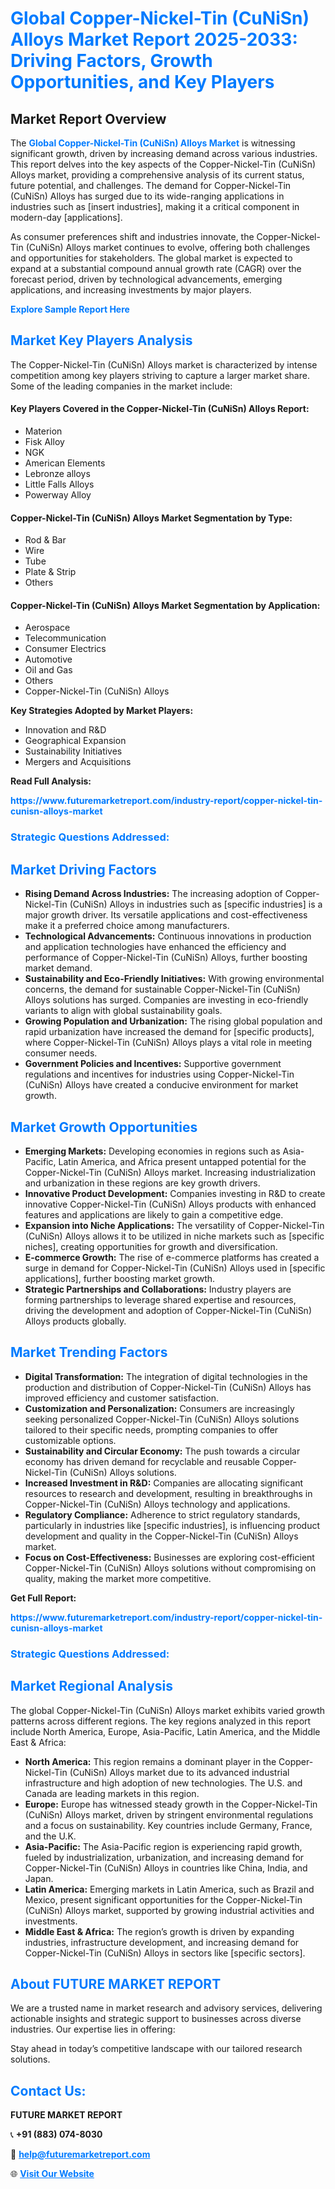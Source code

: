 <h1 style="color: #007BFF;">Global Copper-Nickel-Tin (CuNiSn) Alloys Market Report 2025-2033: Driving Factors, Growth Opportunities, and Key Players</h1>

<section id="overview">
<h2>Market Report Overview</h2>
<p>The <a href="https://www.futuremarketreport.com/industry-report/copper-nickel-tin-cunisn-alloys-market" style="color: #007BFF; text-decoration: none;"><strong>Global Copper-Nickel-Tin (CuNiSn) Alloys Market</strong></a> is witnessing significant growth, driven by increasing demand across various industries. This report delves into the key aspects of the Copper-Nickel-Tin (CuNiSn) Alloys market, providing a comprehensive analysis of its current status, future potential, and challenges. The demand for Copper-Nickel-Tin (CuNiSn) Alloys has surged due to its wide-ranging applications in industries such as [insert industries], making it a critical component in modern-day [applications].</p>
<p>As consumer preferences shift and industries innovate, the Copper-Nickel-Tin (CuNiSn) Alloys market continues to evolve, offering both challenges and opportunities for stakeholders. The global market is expected to expand at a substantial compound annual growth rate (CAGR) over the forecast period, driven by technological advancements, emerging applications, and increasing investments by major players.</p>
</section>

<section id="overview">
<p><a href="https://www.futuremarketreport.com/request-sample/reportId=112761" style="color: #007BFF; text-decoration: none;"><strong>Explore Sample Report Here</strong></a></p>
</section>

<section id="key-players">
<h2 style="color: #007BFF;">Market Key Players Analysis</h2>
<p>The Copper-Nickel-Tin (CuNiSn) Alloys market is characterized by intense competition among key players striving to capture a larger market share. Some of the leading companies in the market include:</p>
<h4>Key Players Covered in the Copper-Nickel-Tin (CuNiSn) Alloys Report:</h4>
<ul><li>Materion</li><li>Fisk Alloy</li><li>NGK</li><li>American Elements</li><li>Lebronze alloys</li><li>Little Falls Alloys</li><li>Powerway Alloy</li></ul>
<h4>Copper-Nickel-Tin (CuNiSn) Alloys Market Segmentation by Type:</h4>
<ul><li>Rod &amp; Bar</li><li>Wire</li><li>Tube</li><li>Plate &amp; Strip</li><li>Others</li></ul>

<h4>Copper-Nickel-Tin (CuNiSn) Alloys Market Segmentation by Application:</h4>
<ul><li>Aerospace</li><li>Telecommunication</li><li>Consumer Electrics</li><li>Automotive</li><li>Oil and Gas</li><li>Others</li><li>Copper-Nickel-Tin (CuNiSn) Alloys</li></ul>
<p><strong>Key Strategies Adopted by Market Players:</strong></p>
<ul>
<li>Innovation and R&D</li>
<li>Geographical Expansion</li>
<li>Sustainability Initiatives</li>
<li>Mergers and Acquisitions</li>
</ul>
</section>

<section>
<p><strong>Read Full Analysis: </strong></p><a href="https://www.futuremarketreport.com/industry-report/copper-nickel-tin-cunisn-alloys-market" style="color: #007BFF; text-decoration: none;"><strong>https://www.futuremarketreport.com/industry-report/copper-nickel-tin-cunisn-alloys-market</strong></a>
<h3 style="color: #007BFF;">Strategic Questions Addressed:</h3>
</section>

<section id="driving-factors">
<h2 style="color: #007BFF;">Market Driving Factors</h2>
<ul>
<li><strong>Rising Demand Across Industries:</strong> The increasing adoption of Copper-Nickel-Tin (CuNiSn) Alloys in industries such as [specific industries] is a major growth driver. Its versatile applications and cost-effectiveness make it a preferred choice among manufacturers.</li>
<li><strong>Technological Advancements:</strong> Continuous innovations in production and application technologies have enhanced the efficiency and performance of Copper-Nickel-Tin (CuNiSn) Alloys, further boosting market demand.</li>
<li><strong>Sustainability and Eco-Friendly Initiatives:</strong> With growing environmental concerns, the demand for sustainable Copper-Nickel-Tin (CuNiSn) Alloys solutions has surged. Companies are investing in eco-friendly variants to align with global sustainability goals.</li>
<li><strong>Growing Population and Urbanization:</strong> The rising global population and rapid urbanization have increased the demand for [specific products], where Copper-Nickel-Tin (CuNiSn) Alloys plays a vital role in meeting consumer needs.</li>
<li><strong>Government Policies and Incentives:</strong> Supportive government regulations and incentives for industries using Copper-Nickel-Tin (CuNiSn) Alloys have created a conducive environment for market growth.</li>
</ul>
</section>

<section id="growth-opportunities">
<h2 style="color: #007BFF;">Market Growth Opportunities</h2>
<ul>
<li><strong>Emerging Markets:</strong> Developing economies in regions such as Asia-Pacific, Latin America, and Africa present untapped potential for the Copper-Nickel-Tin (CuNiSn) Alloys market. Increasing industrialization and urbanization in these regions are key growth drivers.</li>
<li><strong>Innovative Product Development:</strong> Companies investing in R&D to create innovative Copper-Nickel-Tin (CuNiSn) Alloys products with enhanced features and applications are likely to gain a competitive edge.</li>
<li><strong>Expansion into Niche Applications:</strong> The versatility of Copper-Nickel-Tin (CuNiSn) Alloys allows it to be utilized in niche markets such as [specific niches], creating opportunities for growth and diversification.</li>
<li><strong>E-commerce Growth:</strong> The rise of e-commerce platforms has created a surge in demand for Copper-Nickel-Tin (CuNiSn) Alloys used in [specific applications], further boosting market growth.</li>
<li><strong>Strategic Partnerships and Collaborations:</strong> Industry players are forming partnerships to leverage shared expertise and resources, driving the development and adoption of Copper-Nickel-Tin (CuNiSn) Alloys products globally.</li>
</ul>
</section>

<section id="trending-factors">
<h2 style="color: #007BFF;">Market Trending Factors</h2>
<ul>
<li><strong>Digital Transformation:</strong> The integration of digital technologies in the production and distribution of Copper-Nickel-Tin (CuNiSn) Alloys has improved efficiency and customer satisfaction.</li>
<li><strong>Customization and Personalization:</strong> Consumers are increasingly seeking personalized Copper-Nickel-Tin (CuNiSn) Alloys solutions tailored to their specific needs, prompting companies to offer customizable options.</li>
<li><strong>Sustainability and Circular Economy:</strong> The push towards a circular economy has driven demand for recyclable and reusable Copper-Nickel-Tin (CuNiSn) Alloys solutions.</li>
<li><strong>Increased Investment in R&D:</strong> Companies are allocating significant resources to research and development, resulting in breakthroughs in Copper-Nickel-Tin (CuNiSn) Alloys technology and applications.</li>
<li><strong>Regulatory Compliance:</strong> Adherence to strict regulatory standards, particularly in industries like [specific industries], is influencing product development and quality in the Copper-Nickel-Tin (CuNiSn) Alloys market.</li>
<li><strong>Focus on Cost-Effectiveness:</strong> Businesses are exploring cost-efficient Copper-Nickel-Tin (CuNiSn) Alloys solutions without compromising on quality, making the market more competitive.</li>
</ul>
</section>

<section>
<p><strong>Get Full Report: </strong></p><a href="https://www.futuremarketreport.com/industry-report/copper-nickel-tin-cunisn-alloys-market" style="color: #007BFF; text-decoration: none;"><strong>https://www.futuremarketreport.com/industry-report/copper-nickel-tin-cunisn-alloys-market</strong></a>
<h3 style="color: #007BFF;">Strategic Questions Addressed:</h3>
</section>


<section id="regional-analysis">
<h2 style="color: #007BFF;">Market Regional Analysis</h2>
<p>The global Copper-Nickel-Tin (CuNiSn) Alloys market exhibits varied growth patterns across different regions. The key regions analyzed in this report include North America, Europe, Asia-Pacific, Latin America, and the Middle East & Africa:</p>
<ul>
<li><strong>North America:</strong> This region remains a dominant player in the Copper-Nickel-Tin (CuNiSn) Alloys market due to its advanced industrial infrastructure and high adoption of new technologies. The U.S. and Canada are leading markets in this region.</li>
<li><strong>Europe:</strong> Europe has witnessed steady growth in the Copper-Nickel-Tin (CuNiSn) Alloys market, driven by stringent environmental regulations and a focus on sustainability. Key countries include Germany, France, and the U.K.</li>
<li><strong>Asia-Pacific:</strong> The Asia-Pacific region is experiencing rapid growth, fueled by industrialization, urbanization, and increasing demand for Copper-Nickel-Tin (CuNiSn) Alloys in countries like China, India, and Japan.</li>
<li><strong>Latin America:</strong> Emerging markets in Latin America, such as Brazil and Mexico, present significant opportunities for the Copper-Nickel-Tin (CuNiSn) Alloys market, supported by growing industrial activities and investments.</li>
<li><strong>Middle East & Africa:</strong> The region’s growth is driven by expanding industries, infrastructure development, and increasing demand for Copper-Nickel-Tin (CuNiSn) Alloys in sectors like [specific sectors].</li>
</ul>
</section>

<footer>
<h2 style="color: #007BFF;">About FUTURE MARKET REPORT</h2>
<p>We are a trusted name in market research and advisory services, delivering actionable insights and strategic support to businesses across diverse industries. Our expertise lies in offering:</p>

<p>Stay ahead in today’s competitive landscape with our tailored research solutions.</p>

<h2 style="color: #007BFF;">Contact Us:</h2>
<p><strong>FUTURE MARKET REPORT</strong></p>
<p>📞 <strong>+91 (883) 074-8030</strong></p>
<p>📧 <strong><a href="mailto:help@futuremarketreport.com" style="color: #007BFF;">help@futuremarketreport.com</a></strong></p>
<p>🌐 <strong><a href="https://www.futuremarketreport.com/" style="color: #007BFF;">Visit Our Website</a></strong></p>
</footer>
